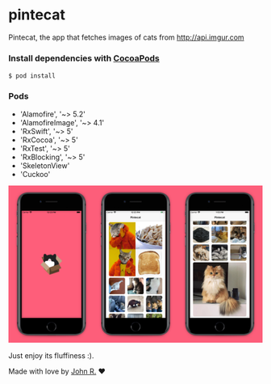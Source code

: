 # pintecat
Pintecat, the app that fetches images of cats from http://api.imgur.com

### Install dependencies with [CocoaPods](https://cocoapods.org/#install)

``` shell
$ pod install
```

### Pods
- 'Alamofire', '~> 5.2'
- 'AlamofireImage', '~> 4.1'
- 'RxSwift', '~> 5'
- 'RxCocoa', '~> 5'
- 'RxTest', '~> 5'
- 'RxBlocking', '~> 5'
- 'SkeletonView'
- 'Cuckoo'



<img src="https://github.com/johnreis/pintecat/blob/master/presentation.jpg">

Just enjoy its fluffiness :).

Made with love by [John R.](https://www.linkedin.com/in/johnlenonreis/) &#9829;
